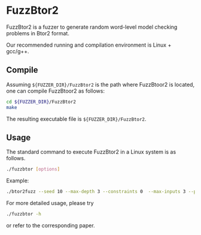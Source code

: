# FuzzBtor2

FuzzBtor2 is a fuzzer to generate random word-level model checking problems in Btor2 format.

Our recommended running and compilation environment is Linux + gcc/g++.

## Compile

Assuming ``${FUZZER_DIR}/FuzzBtor2`` is the path where FuzzBtoor2 is located, one can compile FuzzBtoor2 as follows:

```bash
cd ${FUZZER_DIR}/FuzzBtor2
make
```
The resulting executable file is ``${FUZZER_DIR}/FuzzBtor2``.

## Usage

The standard command to execute FuzzBtor2 in a Linux system is as follows.
```bash
./fuzzbtor [options]
```
Example:
```bash
./btor2fuzz --seed 10 --max-depth 3 --constraints 0  --max-inputs 3 --possible-sizes 4..8
```
For more detailed usage, please try
```bash
./fuzzbtor -h
```
or refer to the corresponding paper.
